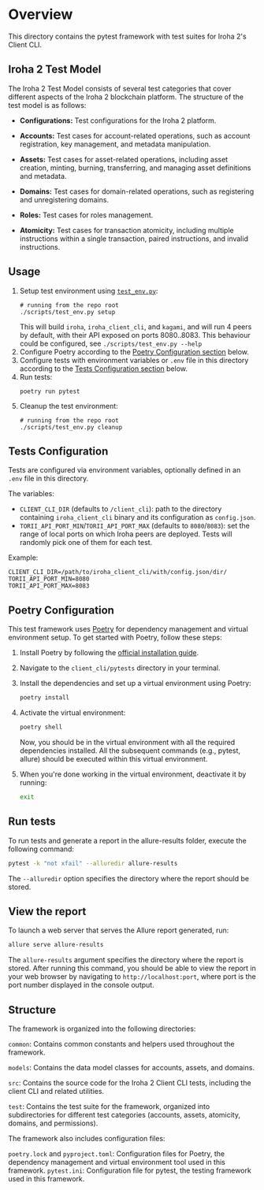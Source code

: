 # Overview

This directory contains the pytest framework with test suites for Iroha 2's Client CLI.

## Iroha 2 Test Model
The Iroha 2 Test Model consists of several test categories that cover different aspects of the Iroha 2 blockchain platform. The structure of the test model is as follows:

- **Configurations:** Test configurations for the Iroha 2 platform.

- **Accounts:** Test cases for account-related operations, such as account registration, key management, and metadata manipulation.

- **Assets:** Test cases for asset-related operations, including asset creation, minting, burning, transferring, and managing asset definitions and metadata.

- **Domains:** Test cases for domain-related operations, such as registering and unregistering domains.

- **Roles:** Test cases for roles management.

- **Atomicity:** Test cases for transaction atomicity, including multiple instructions within a single transaction, paired instructions, and invalid instructions.

## Usage

1. Setup test environment using [`test_env.py`](../../scripts/test_env.py):
	```shell
	# running from the repo root
	./scripts/test_env.py setup
	```
   This will build `iroha`, `iroha_client_cli`, and `kagami`, and will run 4 peers by default, with their API exposed on ports 8080..8083. This behaviour could be configured, see `./scripts/test_env.py --help`
2. Configure Poetry according to the [Poetry Configuration section](#poetry-configuration) below.
3. Configure tests with environment variables or `.env` file in this directory according to the [Tests Configuration section](#tests-configuration) below.
4. Run tests:
	```shell
	poetry run pytest
	```
5. Cleanup the test environment:
	```shell
	# running from the repo root
	./scripts/test_env.py cleanup
	```

## Tests Configuration

Tests are configured via environment variables, optionally defined in an `.env` file in this directory.

The variables:

- `CLIENT_CLI_DIR` (defaults to `/client_cli`): path to the directory containing `iroha_client_cli` binary and its configuration as `config.json`.
- `TORII_API_PORT_MIN`/`TORII_API_PORT_MAX` (defaults to `8080`/`8083`): set the range of local ports on which Iroha peers are deployed. Tests will randomly pick one of them for each test.

Example:

```shell
CLIENT_CLI_DIR=/path/to/iroha_client_cli/with/config.json/dir/
TORII_API_PORT_MIN=8080
TORII_API_PORT_MAX=8083
```

## Poetry Configuration

This test framework uses [Poetry](https://python-poetry.org/) for dependency management and virtual environment setup. To get started with Poetry, follow these steps:

1. Install Poetry by following the [official installation guide](https://python-poetry.org/docs/#installation).

2. Navigate to the `client_cli/pytests` directory in your terminal.

3. Install the dependencies and set up a virtual environment using Poetry:
    ```bash
    poetry install
    ```
4. Activate the virtual environment:
    ```bash
    poetry shell
    ```
    Now, you should be in the virtual environment with all the required dependencies installed. All the subsequent commands (e.g., pytest, allure) should be executed within this virtual environment.
 5. When you're done working in the virtual environment, deactivate it by running:
    ```bash
    exit
    ```

## Run tests

To run tests and generate a report in the allure-results folder, execute the following command:

```bash
pytest -k "not xfail" --alluredir allure-results
```

The `--alluredir` option specifies the directory where the report should be stored.

## View the report

To launch a web server that serves the Allure report generated, run:

```bash
allure serve allure-results
```

The `allure-results` argument specifies the directory where the report is stored. After running this command, you should be able to view the report in your web browser by navigating to `http://localhost:port`, where port is the port number displayed in the console output.

## Structure
The framework is organized into the following directories:

`common`: Contains common constants and helpers used throughout the framework.

`models`: Contains the data model classes for accounts, assets, and domains.

`src`: Contains the source code for the Iroha 2 Client CLI tests, including the client CLI and related utilities.

`test`: Contains the test suite for the framework, organized into subdirectories for different test categories (accounts, assets, atomicity, domains, and permissions).

The framework also includes configuration files:

`poetry.lock` and `pyproject.toml`: Configuration files for Poetry, the dependency management and virtual environment tool used in this framework.
`pytest.ini`: Configuration file for pytest, the testing framework used in this framework.

